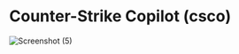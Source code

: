 # Counter-Strike Copilot (csco)
![Screenshot (5)](https://github.com/Psyphil/csco/assets/1417027/2d04671b-6ec1-4b3b-9254-762381228d2b)

